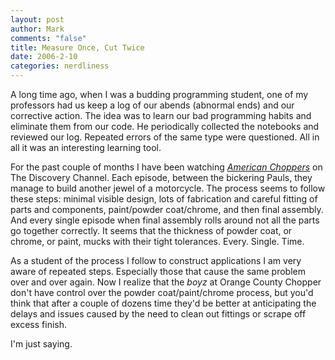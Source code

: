 ```yaml
--- 
layout: post
author: Mark
comments: "false"
title: Measure Once, Cut Twice
date: 2006-2-10
categories: nerdliness
---
```

A long time ago, when I was a budding programming student, one of my professors had us keep a log of our abends (abnormal ends) and our corrective action. The idea was to learn our bad programming habits and eliminate them from our code. He periodically collected the notebooks and reviewed our log. Repeated errors of the same type were questioned. All in all it was an interesting learning tool.

For the past couple of months I have been watching <i><a href="http://dsc.discovery.com/fansites/amchopper/amchopper.html" title="American Choppers">American Choppers</a></i> on The Discovery Channel. Each episode, between the bickering Pauls, they manage to build another jewel of a motorcycle. The process seems to follow these steps: minimal visible design, lots of fabrication and careful fitting of parts and components, paint/powder coat/chrome, and then final assembly. And every single episode when final assembly rolls around not all the parts go together correctly. It seems that the thickness of powder coat, or chrome, or paint, mucks with their tight tolerances. Every. Single. Time.

As a student of the process I follow to construct applications I am very aware of repeated steps. Especially those that cause the same problem over and over again. Now I realize that the <i>boyz</i> at Orange County Chopper don't have control over the powder coat/paint/chrome process, but you'd think that after a couple of dozens time they'd be better at anticipating the delays and issues caused by the need to clean out fittings or scrape off excess finish.

I'm just saying.
